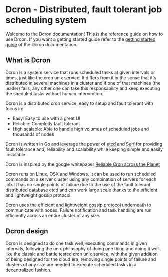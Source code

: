 # Dcron - Distributed, fault tolerant job scheduling system

Welcome to the Dcron documentation! This is the reference guide on how to use Drcon. If you want a getting started guide refer to the [getting started guide](getting-started/) of the Dcron documentation.

## What is Dcron

Dcron is a system service that runs scheduled tasks at given intervals or times, just like the cron unix service. It differs from it in the sense that it's distributed in several machines in a cluster and if one of that machines (the leader) fails, any other one can take this responsability and keep executing the sheduled tasks without human intervention.

Dcron is a distributed cron service, easy to setup and fault tolerant with focus in:

- Easy: Easy to use with a great UI
- Reliable: Completly fault tolerant
- High scalable: Able to handle high volumes of scheduled jobs and thousands of nodes

Dcron is written in Go and leverage the power of [etcd](https://coreos.com/etcd/) and [Serf](https://www.serfdom.io/) for providing fault tolerance and, reliability and scalability while keeping simple and easily instalable.

Dcron is inspired by the google whitepaper [Reliable Cron across the Planet](https://queue.acm.org/detail.cfm?id=2745840)

Dcron runs on Linux, OSX and Windows. It can be used to run scheduled commands on a server cluster using any combination of servers for each job. It has no single points of failure due to the use of the fault tolerant distributed database etcd and can work large scale thanks to the efficient and lightweight gossip protocol.

Dcron uses the efficient and lightweight [gossip protocol](https://www.serfdom.io/docs/internals/gossip.html) underneath to communicate with nodes. Failure notification and task handling are run efficiently across an entire cluster of any size.

## Dcron design

Dcron is designed to do one task well, executing commands in given intervals, following the unix philosophy of doing one thing and doing it well, like the classic and battle tested cron unix service, with the given addition of being designed for the cloud era, removing single points of failure and clusters of any size are needed to execute scheduled tasks in a decentralized fashion.
